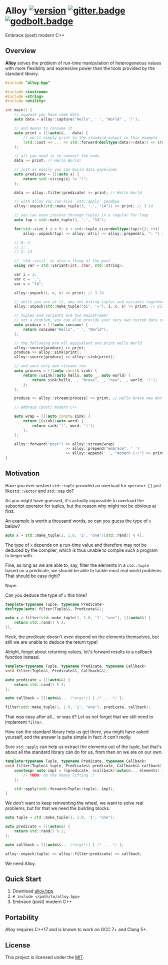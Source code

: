 # Alloy [![version]][semver] [![gitter.badge]][gitter.alloy] [![godbolt.badge]][godbolt.alloy]
Embrace (post) modern C++

## Overview

**Alloy** solves the problem of run-time manipulation of heterogeneous values
with more flexibility and expressive power than the tools provided by the
standard library.

```.cpp
#include "alloy.hpp"

#include <iostream>
#include <string>
#include <utility>

int main() {
    // suppose you have some data
    auto data = alloy::capture("Hello", ' ', "World" , '!');

    // and means to consume it
    auto print = [](auto&&... data) {
        // we'll simply print to the standard output in this example
        (std::cout << ... << std::forward<decltype(data)>(data)) << std::endl;
    };

    // all you need is to connect the ends
    data >> print; // Hello World!

    // just as easily you can build data pipelines
    auto predicate = [](auto x) {
        return std::string{x} != "!";
    };

    data >> alloy::filter(predicate) >> print; // Hello World

    // with Alloy you can kiss `std::apply` goodbye
    alloy::unpack(std::make_tuple(3, '.', "14")) >> print; // 3.14

    // you can even iterate through tuples in a regular for-loop
    auto tup = std::make_tuple(3, '.', "14");

    for(std::size_t i = 0; i < std::tuple_size<decltype(tup)>{}; ++i)
        alloy::unpack(tup) >> alloy::at(i) >> alloy::prepend(i, ": ") >> print;

    // 0: 3
    // 1: .
    // 2: 14

    // `std::visit` is also a thing of the past
    using var = std::variant<int, char, std::string>;

    var i = 3;
    var c = '.';
    var s = "14";

    alloy::unpack(i, c, s) >> print; // 3.14

    // while you are at it, why not mixing tuples and variants together?
    alloy::unpack(std::make_tuple("pi", '='), i, c, s) >> print; // pi=3.14

    // tuples and variants are too mainstream?
    // not a problem, you can also provide your very own custom data sources
    auto produce = [](auto consume) {
        return consume("Hello", ' ', "World");
    };

    // the following are all equivalent and print Hello World
    alloy::source{produce} >> print;
    produce >> alloy::sink{print};
    alloy::source{produce} >> alloy::sink{print};

    // and your very own streams too
    auto process = [](auto const& sink) {
        return [&sink](auto hello, auto _, auto world) {
            return sink(hello, _, "brave", _, "new", _, world, '!');
        };
    };

    produce >> alloy::stream{process} >> print; // Hello brave new World!

    // embrace (post) modern C++

    auto wrap = [](auto const& sink) {
        return [&sink](auto word) {
            return sink('(', word, ')');
        };
    };

    alloy::forward("post") >> alloy::stream{wrap}
                           >> alloy::prepend("embrace", ' ')
                           >> alloy::append(' ', "modern C++") >> print;
}
```

## Motivation

Have you ever wished `std::tuple` provided an overload for `operator []` just
like`std::vector` and `std::map` do?

As you might have guessed, it's actually impossible to overload the subscript
operator for tuples, but the reason why might not be obvious at first.

An example is worth a thousand words, so can you guess the type of `x` below?

```.cpp
auto x = std::make_tuple(1, 1.0, '1', "one")[std::rand() % 4];
```

The type of `x` depends on a run-time value and therefore may not be deduced by
the compiler, which is thus unable to compile such a program to begin with.

Fine, as long as we are able to, say, filter the elements in a `std::tuple`
based on a predicate, we should be able to tackle most real world problems.
That should be easy right?

Nope.

Can you deduce the type of `x` this time?

```.cpp
template<typename Tuple, typename Predicate>
decltype(auto) filter(Tuple&&, Predicate&&);

auto x = filter(std::make_tuple(1, 1.0, '1', "one"), [](auto&&) {
    return std::rand() % 2;
});
```

Heck, the predicate doesn't even depend on the elements themselves, but still we
are unable to deduce the return type!

Alright, forget about returning values, let's forward results to a callback
function instead.

```.cpp
template<typename Tuple, typename Predicate, typename Callback>
void filter(Tuple&&, Predicate&&, Callback&&);

auto predicate = [](auto&&) {
    return std::rand() % 2;
};

auto callback = [](auto&&... /*args*/) { /* ... */ };

filter(std::make_tuple(1, 1.0, '1', "one"), predicate, callback);
```

That was easy after all... or was it? Let us not forget that we still need to
implement `filter`.

How can the standard library help us get there, you might have asked yourself,
and the answer is quite simple in fact: _It can't really._

Sure `std::apply` can help us extract the elements out of the tuple, but that's
about all the standard library can do for us, from then on we are on our own.

```.cpp
template<typename Tuple, typename Predicate, typename Callback>
void filter(Tuple&& tuple, Predicate&& predicate, Callback&& callback) {
    constexpr auto impl = [&predicate, &callback](auto&&... elements) {
        // TODO: do the heavy lifting :(
    };

    std::apply(std::forward<Tuple>(tuple), impl);
}
```

We don't want to keep reinventing the wheel, we want to solve real problems, but
for that we need the building blocks.

```.cpp
auto tuple = std::make_tuple(1, 1.0, '1', "one");

auto predicate = [](auto&&) {
    return std::rand() % 2;
};

auto callback = [](auto&&... /*args*/) { /* ... */ };

alloy::unpack(tuple) >> alloy::filter(predicate) >> callback;
```

We need Alloy.

## Quick Start

1. Download [alloy.hpp][releases]
2. `# include </path/to/alloy.hpp>`
3. Embrace (post) modern C++

## Portability

Alloy requires C++17 and is known to work on GCC 7+ and Clang 5+.

## License

This project is licensed under the [MIT][license].

[version]:          https://badge.fury.io/gh/brunocodutra%2Falloy.svg
[semver]:           https://semver.org

[gitter.alloy]:     https://gitter.im/brunocodutra/alloy?utm_source=badge&utm_medium=badge&utm_campaign=pr-badge
[gitter.badge]:     https://badges.gitter.im/brunocodutra/alloy.svg

[godbolt.alloy]:    https://godbolt.org/g/vmbXbT
[godbolt.badge]:    https://img.shields.io/badge/try%20it-on%20godbolt-222266.svg

[license]:          https://github.com/brunocodutra/alloy/blob/master/LICENSE
[releases]:         https://github.com/brunocodutra/alloy/releases
